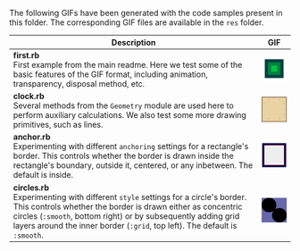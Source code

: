The following GIFs have been generated with the code samples present in this folder. The corresponding GIF files are available in the `res` folder.

|Description|GIF|
|---|:---:|
|**first.rb** <br>First example from the main readme. Here we test some of the basic features of the GIF format, including animation, transparency, disposal method, etc.|![First example GIF](../res/first_a.gif)|
|**clock.rb** <br>Several methods from the `Geometry` module are used here to perform auxiliary calculations. We also test some more drawing primitives, such as lines.|![Clock GIF](../res/clock.gif)|
|**anchor.rb** <br>Experimenting with different `anchoring` settings for a rectangle's border. This controls whether the border is drawn inside the rectangle's boundary, outside it, centered, or any inbetween. The default is inside.|![Anchor GIF](../res/anchor.gif)|
|**circles.rb** <br>Experimenting with different `style` settings for a circle's border. This controls whether the border is drawn either as concentric circles (`:smooth`, bottom right) or by subsequently adding grid layers around the inner border (`:grid`, top left). The default is `:smooth`.|![Circles GIF](../res/circles.gif)|